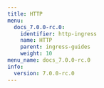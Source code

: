 ```yaml
---
title: HTTP
menu:
  docs_7.0.0-rc.0:
    identifier: http-ingress
    name: HTTP
    parent: ingress-guides
    weight: 10
menu_name: docs_7.0.0-rc.0
info:
  version: 7.0.0-rc.0
---
```


